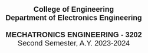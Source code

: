 <p align="center" style="font-family: Arial, sans-serif; font-size: 20px">
  <strong>College of Engineering</strong><br>
  <strong>Department of Electronics Engineering</strong><br> <br>
  <strong>MECHATRONICS ENGINEERING - 3202</strong><br>
  Second Semester, A.Y. 2023-2024<br>
  </p>


